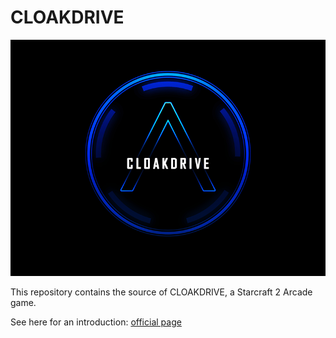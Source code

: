 # CLOAKDRIVE

![CLOAKDRIVE logo](./logo/v6/c6_1280_800.png)

This repository contains the source of CLOAKDRIVE, a Starcraft 2 Arcade game.

See here for an introduction: [official page](https://butterflo.me/cloakdrive)
